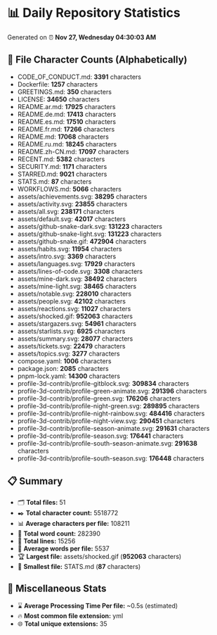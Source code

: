 # 📊 Daily Repository Statistics
Generated on ⏰ **Nov 27, Wednesday 04:30:03 AM**

## 📂 File Character Counts (Alphabetically)
- CODE_OF_CONDUCT.md: **3391** characters
- Dockerfile: **1257** characters
- GREETINGS.md: **350** characters
- LICENSE: **34650** characters
- README.ar.md: **17925** characters
- README.de.md: **17413** characters
- README.es.md: **17510** characters
- README.fr.md: **17266** characters
- README.md: **17068** characters
- README.ru.md: **18245** characters
- README.zh-CN.md: **17097** characters
- RECENT.md: **5382** characters
- SECURITY.md: **1171** characters
- STARRED.md: **9021** characters
- STATS.md: **87** characters
- WORKFLOWS.md: **5066** characters
- assets/achievements.svg: **38295** characters
- assets/activity.svg: **23855** characters
- assets/all.svg: **238171** characters
- assets/default.svg: **42017** characters
- assets/github-snake-dark.svg: **131223** characters
- assets/github-snake-light.svg: **131223** characters
- assets/github-snake.gif: **472904** characters
- assets/habits.svg: **11954** characters
- assets/intro.svg: **3369** characters
- assets/languages.svg: **17929** characters
- assets/lines-of-code.svg: **3308** characters
- assets/mine-dark.svg: **38492** characters
- assets/mine-light.svg: **38465** characters
- assets/notable.svg: **228010** characters
- assets/people.svg: **42102** characters
- assets/reactions.svg: **11027** characters
- assets/shocked.gif: **952063** characters
- assets/stargazers.svg: **54961** characters
- assets/starlists.svg: **6925** characters
- assets/summary.svg: **28077** characters
- assets/tickets.svg: **22479** characters
- assets/topics.svg: **3277** characters
- compose.yaml: **1006** characters
- package.json: **2085** characters
- pnpm-lock.yaml: **14300** characters
- profile-3d-contrib/profile-gitblock.svg: **309834** characters
- profile-3d-contrib/profile-green-animate.svg: **291396** characters
- profile-3d-contrib/profile-green.svg: **176206** characters
- profile-3d-contrib/profile-night-green.svg: **289895** characters
- profile-3d-contrib/profile-night-rainbow.svg: **484416** characters
- profile-3d-contrib/profile-night-view.svg: **290451** characters
- profile-3d-contrib/profile-season-animate.svg: **291631** characters
- profile-3d-contrib/profile-season.svg: **176441** characters
- profile-3d-contrib/profile-south-season-animate.svg: **291638** characters
- profile-3d-contrib/profile-south-season.svg: **176448** characters

## 📋 Summary
- 🗂️ **Total files:** 51
- ✒️ **Total character count:** 5518772
- 📊 **Average characters per file:** 108211
- 📝 **Total word count:** 282390
- 🧾 **Total lines:** 15256
- 📐 **Average words per file:** 5537
- 🏆 **Largest file:** assets/shocked.gif (**952063** characters)
- 🥉 **Smallest file:** STATS.md (**87** characters)

## 🌟 Miscellaneous Stats
- ⌛ **Average Processing Time Per file:** ~0.5s (estimated)
- 🔥 **Most common file extension:** yml
- 🌐 **Total unique extensions:** 35
